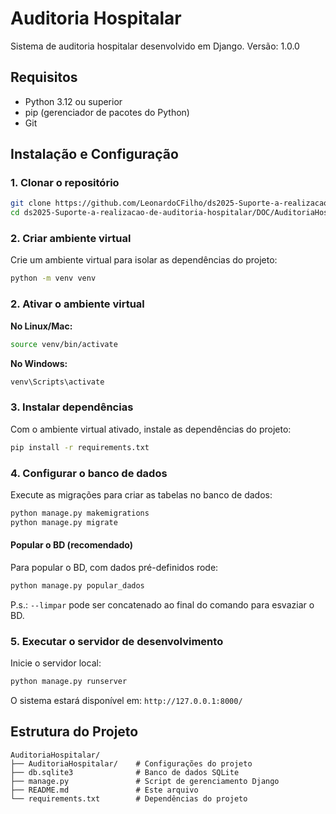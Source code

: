 # Auditoria Hospitalar

Sistema de auditoria hospitalar desenvolvido em Django.
Versão: 1.0.0

## Requisitos

- Python 3.12 ou superior
- pip (gerenciador de pacotes do Python)
- Git

## Instalação e Configuração

### 1. Clonar o repositório

```bash
git clone https://github.com/LeonardoCFilho/ds2025-Suporte-a-realizacao-de-auditoria-hospitalar.git
cd ds2025-Suporte-a-realizacao-de-auditoria-hospitalar/DOC/AuditoriaHospitalar
```

### 2. Criar ambiente virtual

Crie um ambiente virtual para isolar as dependências do projeto:

```bash
python -m venv venv
```

### 2. Ativar o ambiente virtual

**No Linux/Mac:**

```bash
source venv/bin/activate
```

**No Windows:**

```bash
venv\Scripts\activate
```

### 3. Instalar dependências

Com o ambiente virtual ativado, instale as dependências do projeto:

```bash
pip install -r requirements.txt
```

### 4. Configurar o banco de dados

Execute as migrações para criar as tabelas no banco de dados:

```bash
python manage.py makemigrations
python manage.py migrate
```

#### Popular o BD (recomendado)

Para popular o BD, com dados pré-definidos rode:

```bash
python manage.py popular_dados 
```

P.s.: `--limpar` pode ser concatenado ao final do comando para esvaziar o BD.

### 5. Executar o servidor de desenvolvimento

Inicie o servidor local:

```bash
python manage.py runserver
```

O sistema estará disponível em: `http://127.0.0.1:8000/`

## Estrutura do Projeto

```
AuditoriaHospitalar/
├── AuditoriaHospitalar/    # Configurações do projeto
├── db.sqlite3              # Banco de dados SQLite
├── manage.py               # Script de gerenciamento Django
├── README.md               # Este arquivo
└── requirements.txt        # Dependências do projeto
```
